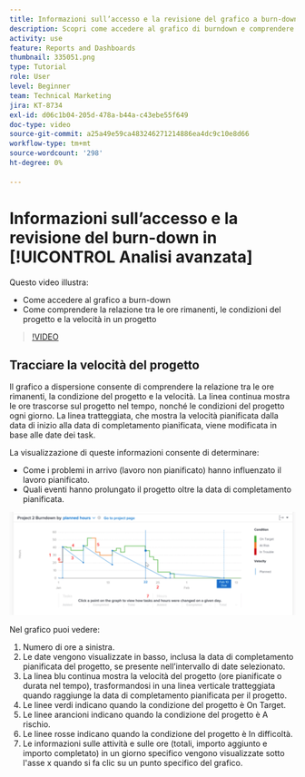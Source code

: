 ```yaml
---
title: Informazioni sull’accesso e la revisione del grafico a burn-down in [!UICONTROL Analisi avanzata]
description: Scopri come accedere al grafico di burndown e comprendere la relazione tra le ore rimanenti, le condizioni del progetto e la velocità del progetto in Workfront.
activity: use
feature: Reports and Dashboards
thumbnail: 335051.png
type: Tutorial
role: User
level: Beginner
team: Technical Marketing
jira: KT-8734
exl-id: d06c1b04-205d-478a-b44a-c43ebe55f649
doc-type: video
source-git-commit: a25a49e59ca483246271214886ea4dc9c10e8d66
workflow-type: tm+mt
source-wordcount: '298'
ht-degree: 0%

---
```


# Informazioni sull’accesso e la revisione del burn-down in [!UICONTROL Analisi avanzata]

Questo video illustra:

* Come accedere al grafico a burn-down
* Come comprendere la relazione tra le ore rimanenti, le condizioni del progetto e la velocità in un progetto

>[!VIDEO](https://video.tv.adobe.com/v/335051/?quality=12&learn=on)

## Tracciare la velocità del progetto

Il grafico a dispersione consente di comprendere la relazione tra le ore rimanenti, la condizione del progetto e la velocità. La linea continua mostra le ore trascorse sul progetto nel tempo, nonché le condizioni del progetto ogni giorno. La linea tratteggiata, che mostra la velocità pianificata dalla data di inizio alla data di completamento pianificata, viene modificata in base alle date dei task.

La visualizzazione di queste informazioni consente di determinare:

* Come i problemi in arrivo (lavoro non pianificato) hanno influenzato il lavoro pianificato.
* Quali eventi hanno prolungato il progetto oltre la data di completamento pianificata.

![Immagine che mostra un grafico a dispersione con numeri nelle aree descritte nei punti elenco seguenti](assets/section-2-9.png)

Nel grafico puoi vedere:

1. Numero di ore a sinistra.
1. Le date vengono visualizzate in basso, inclusa la data di completamento pianificata del progetto, se presente nell’intervallo di date selezionato.
1. La linea blu continua mostra la velocità del progetto (ore pianificate o durata nel tempo), trasformandosi in una linea verticale tratteggiata quando raggiunge la data di completamento pianificata per il progetto.
1. Le linee verdi indicano quando la condizione del progetto è On Target.
1. Le linee arancioni indicano quando la condizione del progetto è A rischio.
1. Le linee rosse indicano quando la condizione del progetto è In difficoltà.
1. Le informazioni sulle attività e sulle ore (totali, importo aggiunto e importo completato) in un giorno specifico vengono visualizzate sotto l&#39;asse x quando si fa clic su un punto specifico del grafico.

